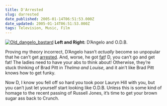 ```yaml
---
title: D'Arrested
slug: darrested
date_published: 2005-01-14T06:51:53.000Z
date_updated: 2005-01-14T06:51:53.000Z
tags: Television, Music, Film
---
```


[![Old_dangelo_bastard](http://www.anildash.com/photos/uncategorized/old_dangelo_bastard.JPG)](http://www.anildash.com/photos/uncategorized/old_dangelo_bastard.JPG)
**Left and Right:** D’Angelo and O.D.B.

Proving my theory incorrect, D’Angelo hasn’t *actually* become so unpopular that he can’t get [arrested](http://www.rollingstone.com/news/story/_/id/6823470/dangelo?pageid=rs.NewsArchive&amp;pageregion=mainRegion&amp;rnd=1105685278175&amp;has-player=unknown). And, worse, he got [fat](http://www.mtv.com/shared/media/news/images/d/DAngelo/sq-mug-shot-04.jpg)! D, you can’t go and get fat! The ladies need to have your abs to think about! Otherwise, they’re stuck thinking of Brad Pitt in *Thelma and Louise*, and it ain’t like Brad Pitt knows how to get funky.

Now D, I know you fell off so hard you took poor Lauryn Hill with you, but you can’t just let yourself start looking like O.D.B. Unless this is some kind of homage to the recent passing of Russell Jones, it’s time to get your brown sugar ass back to Crunch.

